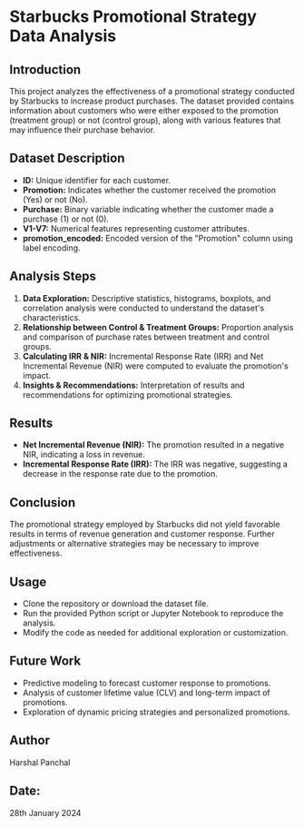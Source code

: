 # Starbucks Promotional Strategy Data Analysis

## Introduction
This project analyzes the effectiveness of a promotional strategy conducted by Starbucks to increase product purchases. The dataset provided contains information about customers who were either exposed to the promotion (treatment group) or not (control group), along with various features that may influence their purchase behavior.

## Dataset Description
- **ID:** Unique identifier for each customer.
- **Promotion:** Indicates whether the customer received the promotion (Yes) or not (No).
- **Purchase:** Binary variable indicating whether the customer made a purchase (1) or not (0).
- **V1-V7:** Numerical features representing customer attributes.
- **promotion_encoded:** Encoded version of the "Promotion" column using label encoding.

## Analysis Steps
1. **Data Exploration:** Descriptive statistics, histograms, boxplots, and correlation analysis were conducted to understand the dataset's characteristics.
2. **Relationship between Control & Treatment Groups:** Proportion analysis and comparison of purchase rates between treatment and control groups.
3. **Calculating IRR & NIR:** Incremental Response Rate (IRR) and Net Incremental Revenue (NIR) were computed to evaluate the promotion's impact.
4. **Insights & Recommendations:** Interpretation of results and recommendations for optimizing promotional strategies.

## Results
- **Net Incremental Revenue (NIR):** The promotion resulted in a negative NIR, indicating a loss in revenue.
- **Incremental Response Rate (IRR):** The IRR was negative, suggesting a decrease in the response rate due to the promotion.

## Conclusion
The promotional strategy employed by Starbucks did not yield favorable results in terms of revenue generation and customer response. Further adjustments or alternative strategies may be necessary to improve effectiveness.

## Usage
- Clone the repository or download the dataset file.
- Run the provided Python script or Jupyter Notebook to reproduce the analysis.
- Modify the code as needed for additional exploration or customization.

## Future Work
- Predictive modeling to forecast customer response to promotions.
- Analysis of customer lifetime value (CLV) and long-term impact of promotions.
- Exploration of dynamic pricing strategies and personalized promotions.

## Author
Harshal Panchal

## Date:
28th January 2024
